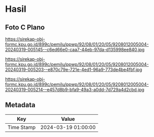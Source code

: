 # Hasil

## Foto C Plano

https://sirekap-obj-formc.kpu.go.id/899c/pemilu/ppwp/92/08/01/20/05/9208012005004-20240319-005145--c6ed66e0-caa7-44eb-97da-d135998ee840.jpg

https://sirekap-obj-formc.kpu.go.id/899c/pemilu/ppwp/92/08/01/20/05/9208012005004-20240319-005203--e870c79e-721e-4ed1-96a9-773de4be4fbf.jpg

https://sirekap-obj-formc.kpu.go.id/899c/pemilu/ppwp/92/08/01/20/05/9208012005004-20240319-005214--e457d8b9-bfa9-49a3-a0dd-7d729a4d2cbd.jpg


## Metadata

| Key        | Value               |
| ---------- | ------------------- |
| Time Stamp | 2024-03-19 01:00:00 |




